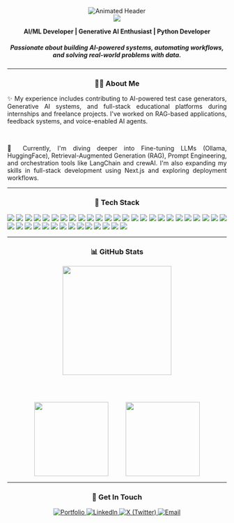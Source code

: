 <div align="center">
  <img src="https://readme-typing-svg.demolab.com?font=Fira+Code&weight=600&size=26&duration=4000&pause=1000&color=FF6347&center=true&vCenter=true&width=500&lines=Hello%2C+I'm+Yuva+Sri+R;AI+Engineer;AI+Automation+Developer;Python+Developer" alt="Animated Header" />
</div>

<div align="center">
<!--   <img src="https://camo.githubusercontent.com/4b31ead27c30a71d6025bec82381859d3f2128386ff7eb1f9a229cb0e95cf5a5/68747470733a2f2f7265732e636c6f7564696e6172792e636f6d2f70726163746963616c6465762f696d6167652f66657463682f732d2d325f303746765f712d2d2f635f6c696d6974253243665f6175746f253243666c5f70726f6772657373697665253243715f3636253243775f3838302f68747470733a2f2f6769746875622e636f6d2f4d6973684d616e6e6572732f4d6973684d616e6e6572732f7261772f6d61737465722f4d6973684d616e6e6572732532353230526f6f6d2532353230616e696d617465642e676966" /> -->
  <img src="https://www.icegif.com/wp-content/uploads/2023/04/icegif-1002.gif"/>
</div>
<p align="center">
  <strong>AI/ML Developer | Generative AI Enthusiast | Python Developer </strong><br/>
</p>
<h5 align="center">Passionate about building AI-powered systems, automating workflows, and solving real-world problems with data.</h5>

---
<div align="center">

### 🧑‍💻 About Me

<p align="justify">
  ✨ My experience includes contributing to AI-powered test case generators, Generative AI systems, and full-stack educational platforms during internships and freelance projects. I've worked on RAG-based applications, feedback systems, and voice-enabled AI agents.
</p>

<br>

<p align="justify">
  🌱 Currently, I'm diving deeper into Fine-tuning LLMs (Ollama, HuggingFace), Retrieval-Augmented Generation (RAG), Prompt Engineering, and orchestration tools like LangChain and crewAI. I'm also expanding my skills in full-stack development using Next.js and exploring deployment workflows.
</p>

</div>

---

<div align="center">

<h3>🚀 Tech Stack</h3>

<p align="justify">
  <img src="https://img.shields.io/badge/html5-E34F26?style=for-the-badge&logo=html5&logoColor=white"/>
  <img src="https://img.shields.io/badge/css3-1572B6?style=for-the-badge&logo=css3&logoColor=white"/>
  <img src="https://img.shields.io/badge/javascript-F7DF1E?style=for-the-badge&logo=javascript&logoColor=black"/>
  <img src="https://img.shields.io/badge/typescript-3178C6?style=for-the-badge&logo=typescript&logoColor=white"/>
  <img src="https://img.shields.io/badge/python-3776AB?style=for-the-badge&logo=python&logoColor=white"/>
  <img src="https://img.shields.io/badge/flask-000000?style=for-the-badge&logo=flask&logoColor=white"/>
  <img src="https://img.shields.io/badge/fastapi-009688?style=for-the-badge&logo=fastapi&logoColor=white"/>
  <img src="https://img.shields.io/badge/next.js-000000?style=for-the-badge&logo=next.js&logoColor=white"/>
  <img src="https://img.shields.io/badge/sqlite-003B57?style=for-the-badge&logo=sqlite&logoColor=white"/>
  <img src="https://img.shields.io/badge/mysql-4479A1?style=for-the-badge&logo=mysql&logoColor=white"/>
  <img src="https://img.shields.io/badge/postgres-336791?style=for-the-badge&logo=postgresql&logoColor=white"/>
  <img src="https://img.shields.io/badge/mongodb-4DB33D?style=for-the-badge&logo=mongodb&logoColor=white"/>
  <img src="https://img.shields.io/badge/anaconda-42B029?style=for-the-badge&logo=anaconda&logoColor=white"/>
  <img src="https://img.shields.io/badge/canva-00C4CC?style=for-the-badge&logo=canva&logoColor=white"/>
  <img src="https://img.shields.io/badge/numpy-013243?style=for-the-badge&logo=numpy&logoColor=white"/>
  <img src="https://img.shields.io/badge/pandas-150458?style=for-the-badge&logo=pandas&logoColor=white"/>
  <img src="https://img.shields.io/badge/matplotlib-007ACC?style=for-the-badge&logo=matplotlib&logoColor=white"/>
  <img src="https://img.shields.io/badge/seaborn-2E8BC0?style=for-the-badge&logoColor=white"/>
  <img src="https://img.shields.io/badge/plotly-3F4F75?style=for-the-badge&logo=plotly&logoColor=white"/>
  <img src="https://img.shields.io/badge/scikit--learn-F7931E?style=for-the-badge&logo=scikit-learn&logoColor=white"/>
  <img src="https://img.shields.io/badge/scipy-8CAAE6?style=for-the-badge&logo=scipy&logoColor=white"/>
  <img src="https://img.shields.io/badge/tensorflow-FF6F00?style=for-the-badge&logo=tensorflow&logoColor=white"/>
  <img src="https://img.shields.io/badge/keras-D00000?style=for-the-badge&logo=keras&logoColor=white"/>
  <img src="https://img.shields.io/badge/pytorch-EE4C2C?style=for-the-badge&logo=pytorch&logoColor=white"/>
  <img src="https://img.shields.io/badge/mlflow-0194E2?style=for-the-badge&logo=mlflow&logoColor=white"/>
  <img src="https://img.shields.io/badge/langchain-000000?style=for-the-badge&logoColor=white"/>
  <img src="https://img.shields.io/badge/crewAI-FF6F91?style=for-the-badge&logoColor=white"/>
  <img src="https://img.shields.io/badge/selenium-43B02A?style=for-the-badge&logo=selenium&logoColor=white"/>
  <img src="https://img.shields.io/badge/playwright-2EAD33?style=for-the-badge&logo=playwright&logoColor=white"/>
  <img src="https://img.shields.io/badge/cypress-17202C?style=for-the-badge&logo=cypress&logoColor=white"/>
  <img src="https://img.shields.io/badge/cucumber-23D96C?style=for-the-badge&logo=cucumber&logoColor=white"/>
  <img src="https://img.shields.io/badge/streamlit-FF4B4B?style=for-the-badge&logo=streamlit&logoColor=white"/>
  <img src="https://img.shields.io/badge/qdrant-2F2E3A?style=for-the-badge&logo=qdrant&logoColor=white"/>
  <img src="https://img.shields.io/badge/git-F05032?style=for-the-badge&logo=git&logoColor=white"/>
  <img src="https://img.shields.io/badge/github-181717?style=for-the-badge&logo=github&logoColor=white"/>
  <img src="https://img.shields.io/badge/postman-FF6C37?style=for-the-badge&logo=postman&logoColor=white"/>
  <img src="https://img.shields.io/badge/openapi-6BA539?style=for-the-badge&logo=openapiinitiative&logoColor=white"/>
  <img src="https://img.shields.io/badge/notion-000000?style=for-the-badge&logo=notion&logoColor=white"/>
  <img src="https://img.shields.io/badge/power%20bi-F2C811?style=for-the-badge&logo=powerbi&logoColor=black"/>
</p>

</div>

---

<div align="center">

### 📊 GitHub Stats

<!-- Bigger Streak in Center -->
<img src="https://github-readme-streak-stats.herokuapp.com/?user=Yuvaramesh&theme=tokyonight&ring=DD2727&fire=DD2727&sideLabels=DD2727&currStreakLabel=DD2727" height="250"/>

<br/><br/>

<!-- Smaller Two Stats Below in Row -->
<div style="display: flex; justify-content: center; gap: 40px; flex-wrap: wrap;">

  <img src="https://github-readme-stats.vercel.app/api?username=Yuvaramesh&show_icons=true&theme=tokyonight&hide_title=true&hide_rank=false" height="170"/>

  <img src="https://github-readme-stats.vercel.app/api/top-langs/?username=Yuvaramesh&layout=compact&theme=tokyonight" height="170"/>

</div>

---




### <div align="center">🔗 Get In Touch</div>
<p align="center">
  <a href="https://yuva-sri-ramesh-portfolio.vercel.app/" target="_blank">
    <img src="https://img.shields.io/badge/Portfolio-FF7139?style=for-the-badge&logo=firefox&logoColor=white" alt="Portfolio"/>
  </a>
  <a href="https://www.linkedin.com/in/yuva-sri-r-a6a6a5248/" target="_blank">
    <img src="https://img.shields.io/badge/LinkedIn-0077B5?style=for-the-badge&logo=linkedin&logoColor=white" alt="LinkedIn"/>
  </a>
  <a href="https://x.com/yuva_sri_ramesh" target="_blank">
    <img src="https://img.shields.io/badge/X_Profile-000000?style=for-the-badge&logo=x&logoColor=white" alt="X (Twitter)"/>
  </a>

  <a href="mailto:ryuvasri01@gmail.com" target="_blank">
    <img src="https://img.shields.io/badge/Email-000177?style=for-the-badge&logo=gmail&logoColor=white" alt="Email" />
  </a>


</p>




